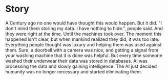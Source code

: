 # Story

A Century ago no one would have thought this would happen. But it did. "I don't mind them storing my data. I have nothing to hide.", people said. And they were right at the time. Until the machines took over. The moment this happened isn't clear, but when mankind realized they did, it was too late. Everything people thought was luxury and helping them was used against them. Sure, a doorbell with a camera was nice, and getting a signal from your washing machine that it is done was helpful. But every time someone washed their underwear their data was stored in databases. AI was processing the data and slowly gaining intelligence. The AI just decided humanity was no longer necessary and started eliminating them.
